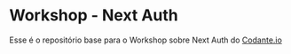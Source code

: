 # Workshop - Next Auth

Esse é o repositório base para o Workshop sobre Next Auth do [Codante.io](https://codante.io)
